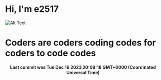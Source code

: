 # Hi, I'm e2517

![Alt Text](https://github.com/E2517/e2517/blob/master/images/background.gif)

# Coders are coders coding codes for coders to code codes

<h4 align="center">Last commit was Tue Dec 19 2023 20:09:18 GMT+0000 (Coordinated Universal Time)</h4>
